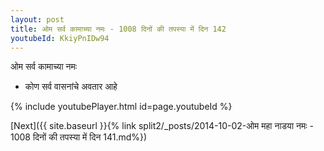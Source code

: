 ```yaml
---
layout: post
title: ओम सर्व कामाच्या नमः - 1008 दिनों की तपस्या में दिन 142
youtubeId: KkiyPnIDw94
---
```

 
 
 ओम सर्व कामाच्या नमः  
 
 -  कोण सर्व वासनांचे अवतार आहे 
 
  
 
  
 
 
 
 
 
 


{% include youtubePlayer.html id=page.youtubeId %}
 
[Next]({{ site.baseurl }}{% link  split2/_posts/2014-10-02-ओम महा नाडया नमः - 1008 दिनों की तपस्या में दिन 141.md%})
 
